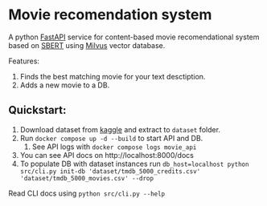 # Movie recomendation system

A python [FastAPI](https://fastapi.tiangolo.com/) service for content-based movie recomendational system based on [SBERT](https://www.sbert.net/) using [Milvus](https://milvus.io/) vector database. 

Features:
1. Finds the best matching movie for your text desctiption.
2. Adds a new movie to a DB.

 ## Quickstart:
 1. Download dataset from [kaggle](https://www.kaggle.com/datasets/tmdb/tmdb-movie-metadata) and extract to `dataset` folder.
 2. Run  ```docker compose up -d --build``` to start API and DB.
    1. See API logs with ```docker compose logs movie_api```
 3. You can see API docs on http://localhost:8000/docs
 4. To populate DB with dataset instances run 
   ```db_host=localhost python src/cli.py init-db 'dataset/tmdb_5000_credits.csv' 'dataset/tmdb_5000_movies.csv' --drop```

Read CLI docs using ```python src/cli.py --help```